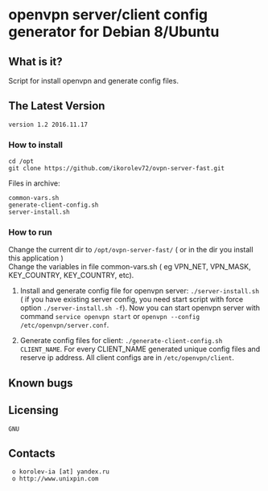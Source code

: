 #   openvpn server/client config generator for Debian 8/Ubuntu

##  What is it?
Script for install openvpn and generate config files.

##  The Latest Version

	version 1.2 2016.11.17


### 		How to install
```
cd /opt
git clone https://github.com/ikorolev72/ovpn-server-fast.git
```


Files in archive:
```
common-vars.sh
generate-client-config.sh
server-install.sh
```

### 		How to run
Change the current dir to `/opt/ovpn-server-fast/` ( or in the dir you install this application )  
Change the variables in file common-vars.sh ( eg VPN_NET, VPN_MASK, KEY_COUNTRY, KEY_COUNTRY, etc). 

1. Install and generate config file for openvpn server: `./server-install.sh`
( if you have existing server config, you need start script with force option `./server-install.sh -f`). 
Now you can start openvpn server with command `service openvpn start` or `openvpn --config /etc/openvpn/server.conf`.

2. Generate config files for client: `./generate-client-config.sh CLIENT_NAME`. For every CLIENT_NAME generated
unique config files and reserve ip address. All client configs are in `/etc/openvpn/client`.


## Known bugs

 
  Licensing
  ---------
	GNU

  Contacts
  --------

     o korolev-ia [at] yandex.ru
     o http://www.unixpin.com
